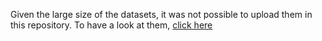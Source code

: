 Given the large size of the datasets, it was not possible to upload them in this repository.
To have a look at them, [click here](https://drive.google.com/drive/folders/1ip0pNgNAZOBInLaunOZCQ8YgdBHqoO-O?usp=sharing)

